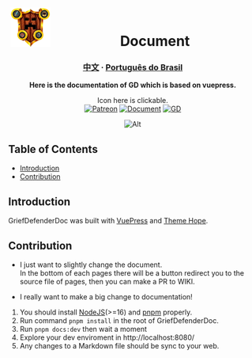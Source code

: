<!--suppress HtmlDeprecatedAttribute -->
<div align="center">
<img alt="GriefDefender" src="./docs/.vuepress/public/logo.png?raw=true" width="80" align=left hspace="5" vspace="5"/>
<br>
<h1>Document</h1>
<h3 align="center">
  <a href="./.github/README-zh.md">中文</a>
  <span> · </span>
  <a href="./.github/README-br.md">Português do Brasil</a>
</h3>

**Here is the documentation of GD which is based on vuepress.**

<!-- Shields -->
[Patreon]:https://img.shields.io/badge/-Support-F96854.svg?logo=patreon&style=for-the-badge&logoColor=white
[Document]:https://img.shields.io/badge/-Web-blue.svg?logo=Wikipedia&style=for-the-badge&logoColor=black
[GD]:https://img.shields.io/badge/-Code-blue.svg?logo=github&style=for-the-badge&logoColor=black

Icon here is clickable.
<br>[![Patreon]](https://www.patreon.com/bloodmc)
[![Document]](https://docs.griefdefender.com/)
[![GD]](https://github.com/bloodmc/griefdefender)

![Alt](https://repobeats.axiom.co/api/embed/c343fd07571f6727449099cd3e9374f715a11fcd.svg "Repobeats analytics image")
</div>

## Table of Contents

* [Introduction](#introduction)
* [Contribution](#contribution)

## Introduction

GriefDefenderDoc was built with [VuePress](https://v2.vuepress.vuejs.org/) and [Theme Hope](https://vuepress-theme-hope.github.io/).

## Contribution
- I just want to slightly change the document.
<br>In the bottom of each pages there will be a button redirect you to 
the source file of pages, then you can make a PR to WIKI.

- I really want to make a big change to documentation!
1. You should install [NodeJS](https://nodejs.org/)(>=16) and [pnpm](https://pnpm.io/installation) properly.
2. Run command `pnpm install` in the root of GriefDefenderDoc.
3. Run `pnpm docs:dev` then wait a moment
4. Explore your dev enviroment in http://localhost:8080/
5. Any changes to a Markdown file should be sync to your web.